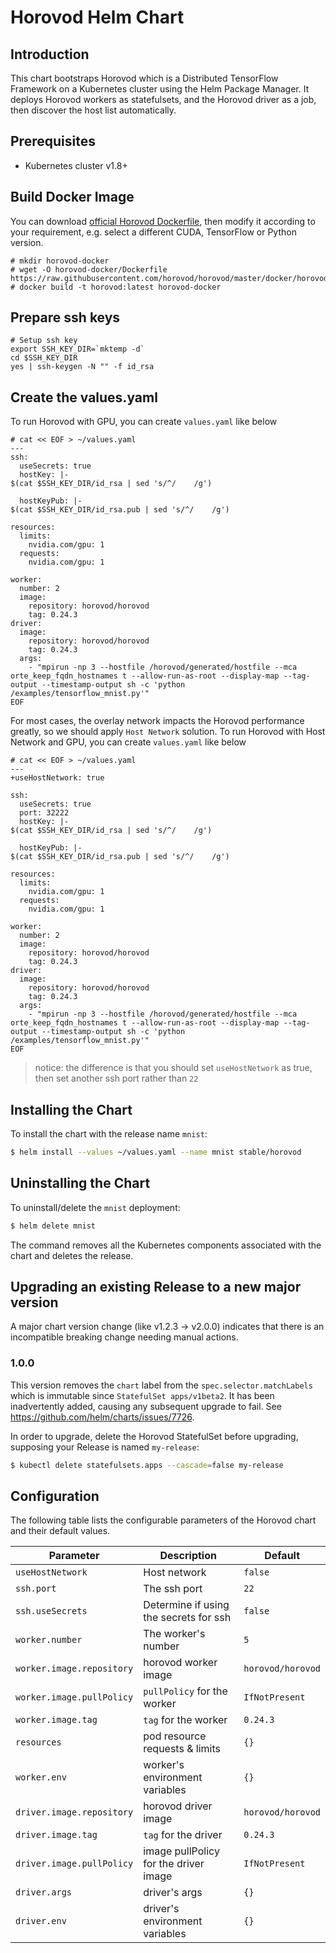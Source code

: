 # Horovod Helm Chart

## Introduction

This chart bootstraps Horovod which is a Distributed TensorFlow Framework on a Kubernetes cluster using the Helm Package Manager. It deploys Horovod workers as statefulsets, and the Horovod driver as a job, then discover the host list automatically.

## Prerequisites

- Kubernetes cluster v1.8+

## Build Docker Image

You can download [official Horovod Dockerfile](https://github.com/horovod/horovod/blob/master/docker/horovod/Dockerfile), then modify it according to your requirement, e.g. select a different CUDA, TensorFlow or Python version.

```
# mkdir horovod-docker
# wget -O horovod-docker/Dockerfile https://raw.githubusercontent.com/horovod/horovod/master/docker/horovod/Dockerfile
# docker build -t horovod:latest horovod-docker
```

## Prepare ssh keys

```
# Setup ssh key
export SSH_KEY_DIR=`mktemp -d`
cd $SSH_KEY_DIR
yes | ssh-keygen -N "" -f id_rsa
```

## Create the values.yaml

To run Horovod with GPU, you can create `values.yaml` like below

```
# cat << EOF > ~/values.yaml
---
ssh:
  useSecrets: true
  hostKey: |-
$(cat $SSH_KEY_DIR/id_rsa | sed 's/^/    /g')

  hostKeyPub: |-
$(cat $SSH_KEY_DIR/id_rsa.pub | sed 's/^/    /g')

resources:
  limits:
    nvidia.com/gpu: 1
  requests:
    nvidia.com/gpu: 1

worker:
  number: 2
  image:
    repository: horovod/horovod
    tag: 0.24.3
driver:
  image:
    repository: horovod/horovod
    tag: 0.24.3
  args:
    - "mpirun -np 3 --hostfile /horovod/generated/hostfile --mca orte_keep_fqdn_hostnames t --allow-run-as-root --display-map --tag-output --timestamp-output sh -c 'python /examples/tensorflow_mnist.py'"
EOF
```

For most cases, the overlay network impacts the Horovod performance greatly, so we should apply `Host Network` solution. To run Horovod with Host Network and GPU, you can create `values.yaml` like below


```
# cat << EOF > ~/values.yaml
---
+useHostNetwork: true

ssh:
  useSecrets: true
  port: 32222
  hostKey: |-
$(cat $SSH_KEY_DIR/id_rsa | sed 's/^/    /g')

  hostKeyPub: |-
$(cat $SSH_KEY_DIR/id_rsa.pub | sed 's/^/    /g')

resources:
  limits:
    nvidia.com/gpu: 1
  requests:
    nvidia.com/gpu: 1

worker:
  number: 2
  image:
    repository: horovod/horovod
    tag: 0.24.3
driver:
  image:
    repository: horovod/horovod
    tag: 0.24.3
  args:
    - "mpirun -np 3 --hostfile /horovod/generated/hostfile --mca orte_keep_fqdn_hostnames t --allow-run-as-root --display-map --tag-output --timestamp-output sh -c 'python /examples/tensorflow_mnist.py'"
EOF
```

> notice: the difference is that you should set `useHostNetwork` as true, then set another ssh port rather than `22`

## Installing the Chart

To install the chart with the release name `mnist`:

```bash
$ helm install --values ~/values.yaml --name mnist stable/horovod
```

## Uninstalling the Chart

To uninstall/delete the `mnist` deployment:

```bash
$ helm delete mnist
```

The command removes all the Kubernetes components associated with the chart and
deletes the release.

## Upgrading an existing Release to a new major version
A major chart version change (like v1.2.3 -> v2.0.0) indicates that there is an
incompatible breaking change needing manual actions.

### 1.0.0
This version removes the `chart` label from the `spec.selector.matchLabels`
which is immutable since `StatefulSet apps/v1beta2`. It has been inadvertently
added, causing any subsequent upgrade to fail. See https://github.com/helm/charts/issues/7726.

In order to upgrade, delete the Horovod StatefulSet before upgrading, supposing your Release is named `my-release`:

```bash
$ kubectl delete statefulsets.apps --cascade=false my-release
```

## Configuration

The following table lists the configurable parameters of the Horovod
chart and their default values.

| Parameter | Description | Default |
|-----------|-------------|---------|
| `useHostNetwork`  | Host network    | `false` |
| `ssh.port` | The ssh port | `22` |
| `ssh.useSecrets` | Determine if using the secrets for ssh | `false` |
| `worker.number`|  The worker's number | `5` |
| `worker.image.repository` | horovod worker image | `horovod/horovod` |
| `worker.image.pullPolicy` | `pullPolicy` for the worker | `IfNotPresent` |
| `worker.image.tag` | `tag` for the worker | `0.24.3` |
| `resources`| pod resource requests & limits| `{}`|
| `worker.env` | worker's environment variables | `{}` |
| `driver.image.repository` | horovod driver image | `horovod/horovod` |
| `driver.image.tag` | `tag` for the driver | `0.24.3` |
| `driver.image.pullPolicy` | image pullPolicy for the driver image| `IfNotPresent` |
| `driver.args` | driver's args | `{}` |
| `driver.env` | driver's environment variables | `{}` |
